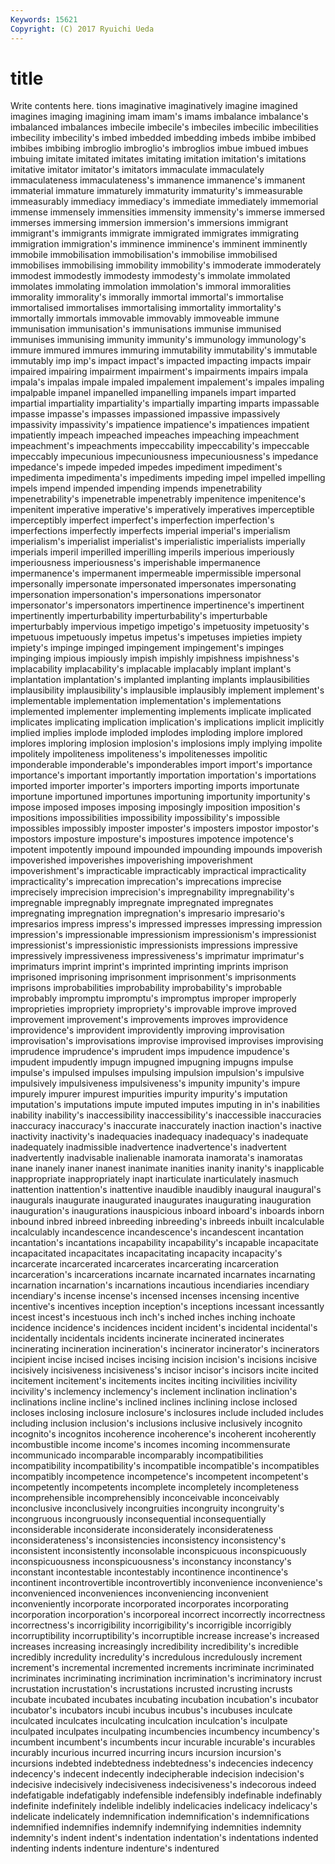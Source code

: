 ```yaml
---
Keywords: 15621 
Copyright: (C) 2017 Ryuichi Ueda
---
```


# title

Write contents here.
tions imaginative imaginatively imagine imagined imagines
imaging imagining imam imam's imams imbalance imbalance's imbalanced imbalances imbecile
imbecile's imbeciles imbecilic imbecilities imbecility imbecility's imbed imbedded imbedding imbeds
imbibe imbibed imbibes imbibing imbroglio imbroglio's imbroglios imbue imbued imbues
imbuing imitate imitated imitates imitating imitation imitation's imitations imitative imitator
imitator's imitators immaculate immaculately immaculateness immaculateness's immanence immanence's immanent immaterial
immature immaturely immaturity immaturity's immeasurable immeasurably immediacy immediacy's immediate immediately
immemorial immense immensely immensities immensity immensity's immerse immersed immerses immersing
immersion immersion's immersions immigrant immigrant's immigrants immigrate immigrated immigrates immigrating
immigration immigration's imminence imminence's imminent imminently immobile immobilisation immobilisation's immobilise
immobilised immobilises immobilising immobility immobility's immoderate immoderately immodest immodestly immodesty
immodesty's immolate immolated immolates immolating immolation immolation's immoral immoralities immorality
immorality's immorally immortal immortal's immortalise immortalised immortalises immortalising immortality immortality's
immortally immortals immovable immovably immoveable immune immunisation immunisation's immunisations immunise
immunised immunises immunising immunity immunity's immunology immunology's immure immured immures
immuring immutability immutability's immutable immutably imp imp's impact impact's impacted
impacting impacts impair impaired impairing impairment impairment's impairments impairs impala
impala's impalas impale impaled impalement impalement's impales impaling impalpable impanel
impanelled impanelling impanels impart imparted impartial impartiality impartiality's impartially imparting
imparts impassable impasse impasse's impasses impassioned impassive impassively impassivity impassivity's
impatience impatience's impatiences impatient impatiently impeach impeached impeaches impeaching impeachment
impeachment's impeachments impeccability impeccability's impeccable impeccably impecunious impecuniousness impecuniousness's impedance
impedance's impede impeded impedes impediment impediment's impedimenta impedimenta's impediments impeding
impel impelled impelling impels impend impended impending impends impenetrability impenetrability's
impenetrable impenetrably impenitence impenitence's impenitent imperative imperative's imperatively imperatives imperceptible
imperceptibly imperfect imperfect's imperfection imperfection's imperfections imperfectly imperfects imperial imperial's
imperialism imperialism's imperialist imperialist's imperialistic imperialists imperially imperials imperil imperilled
imperilling imperils imperious imperiously imperiousness imperiousness's imperishable impermanence impermanence's impermanent
impermeable impermissible impersonal impersonally impersonate impersonated impersonates impersonating impersonation impersonation's
impersonations impersonator impersonator's impersonators impertinence impertinence's impertinent impertinently imperturbability imperturbability's
imperturbable imperturbably impervious impetigo impetigo's impetuosity impetuosity's impetuous impetuously impetus
impetus's impetuses impieties impiety impiety's impinge impinged impingement impingement's impinges
impinging impious impiously impish impishly impishness impishness's implacability implacability's implacable
implacably implant implant's implantation implantation's implanted implanting implants implausibilities implausibility
implausibility's implausible implausibly implement implement's implementable implementation implementation's implementations implemented
implementer implementing implements implicate implicated implicates implicating implication implication's implications
implicit implicitly implied implies implode imploded implodes imploding implore implored
implores imploring implosion implosion's implosions imply implying impolite impolitely impoliteness
impoliteness's impolitenesses impolitic imponderable imponderable's imponderables import import's importance importance's
important importantly importation importation's importations imported importer importer's importers importing
imports importunate importune importuned importunes importuning importunity importunity's impose imposed
imposes imposing imposingly imposition imposition's impositions impossibilities impossibility impossibility's impossible
impossibles impossibly imposter imposter's imposters impostor impostor's impostors imposture imposture's
impostures impotence impotence's impotent impotently impound impounded impounding impounds impoverish
impoverished impoverishes impoverishing impoverishment impoverishment's impracticable impracticably impractical impracticality impracticality's
imprecation imprecation's imprecations imprecise imprecisely imprecision imprecision's impregnability impregnability's impregnable
impregnably impregnate impregnated impregnates impregnating impregnation impregnation's impresario impresario's impresarios
impress impress's impressed impresses impressing impression impression's impressionable impressionism impressionism's
impressionist impressionist's impressionistic impressionists impressions impressive impressively impressiveness impressiveness's imprimatur
imprimatur's imprimaturs imprint imprint's imprinted imprinting imprints imprison imprisoned imprisoning
imprisonment imprisonment's imprisonments imprisons improbabilities improbability improbability's improbable improbably impromptu
impromptu's impromptus improper improperly improprieties impropriety impropriety's improvable improve improved
improvement improvement's improvements improves improvidence improvidence's improvident improvidently improving improvisation
improvisation's improvisations improvise improvised improvises improvising imprudence imprudence's imprudent imps
impudence impudence's impudent impudently impugn impugned impugning impugns impulse impulse's
impulsed impulses impulsing impulsion impulsion's impulsive impulsively impulsiveness impulsiveness's impunity
impunity's impure impurely impurer impurest impurities impurity impurity's imputation imputation's
imputations impute imputed imputes imputing in in's inabilities inability inability's
inaccessibility inaccessibility's inaccessible inaccuracies inaccuracy inaccuracy's inaccurate inaccurately inaction inaction's
inactive inactivity inactivity's inadequacies inadequacy inadequacy's inadequate inadequately inadmissible inadvertence
inadvertence's inadvertent inadvertently inadvisable inalienable inamorata inamorata's inamoratas inane inanely
inaner inanest inanimate inanities inanity inanity's inapplicable inappropriate inappropriately inapt
inarticulate inarticulately inasmuch inattention inattention's inattentive inaudible inaudibly inaugural inaugural's
inaugurals inaugurate inaugurated inaugurates inaugurating inauguration inauguration's inaugurations inauspicious inboard
inboard's inboards inborn inbound inbred inbreed inbreeding inbreeding's inbreeds inbuilt
incalculable incalculably incandescence incandescence's incandescent incantation incantation's incantations incapability incapability's
incapable incapacitate incapacitated incapacitates incapacitating incapacity incapacity's incarcerate incarcerated incarcerates
incarcerating incarceration incarceration's incarcerations incarnate incarnated incarnates incarnating incarnation incarnation's
incarnations incautious incendiaries incendiary incendiary's incense incense's incensed incenses incensing
incentive incentive's incentives inception inception's inceptions incessant incessantly incest incest's
incestuous inch inch's inched inches inching inchoate incidence incidence's incidences
incident incident's incidental incidental's incidentally incidentals incidents incinerate incinerated incinerates
incinerating incineration incineration's incinerator incinerator's incinerators incipient incise incised incises
incising incision incision's incisions incisive incisively incisiveness incisiveness's incisor incisor's
incisors incite incited incitement incitement's incitements incites inciting incivilities incivility
incivility's inclemency inclemency's inclement inclination inclination's inclinations incline incline's inclined
inclines inclining inclose inclosed incloses inclosing inclosure inclosure's inclosures include
included includes including inclusion inclusion's inclusions inclusive inclusively incognito incognito's
incognitos incoherence incoherence's incoherent incoherently incombustible income income's incomes incoming
incommensurate incommunicado incomparable incomparably incompatibilities incompatibility incompatibility's incompatible incompatible's incompatibles
incompatibly incompetence incompetence's incompetent incompetent's incompetently incompetents incomplete incompletely incompleteness
incomprehensible incomprehensibly inconceivable inconceivably inconclusive inconclusively incongruities incongruity incongruity's incongruous
incongruously inconsequential inconsequentially inconsiderable inconsiderate inconsiderately inconsiderateness inconsiderateness's inconsistencies inconsistency
inconsistency's inconsistent inconsistently inconsolable inconspicuous inconspicuously inconspicuousness inconspicuousness's inconstancy inconstancy's
inconstant incontestable incontestably incontinence incontinence's incontinent incontrovertible incontrovertibly inconvenience inconvenience's
inconvenienced inconveniences inconveniencing inconvenient inconveniently incorporate incorporated incorporates incorporating incorporation
incorporation's incorporeal incorrect incorrectly incorrectness incorrectness's incorrigibility incorrigibility's incorrigible incorrigibly
incorruptibility incorruptibility's incorruptible increase increase's increased increases increasing increasingly incredibility
incredibility's incredible incredibly incredulity incredulity's incredulous incredulously increment increment's incremental
incremented increments incriminate incriminated incriminates incriminating incrimination incrimination's incriminatory incrust
incrustation incrustation's incrustations incrusted incrusting incrusts incubate incubated incubates incubating
incubation incubation's incubator incubator's incubators incubi incubus incubus's incubuses inculcate
inculcated inculcates inculcating inculcation inculcation's inculpate inculpated inculpates inculpating incumbencies
incumbency incumbency's incumbent incumbent's incumbents incur incurable incurable's incurables incurably
incurious incurred incurring incurs incursion incursion's incursions indebted indebtedness indebtedness's
indecencies indecency indecency's indecent indecently indecipherable indecision indecision's indecisive indecisively
indecisiveness indecisiveness's indecorous indeed indefatigable indefatigably indefensible indefensibly indefinable indefinably
indefinite indefinitely indelible indelibly indelicacies indelicacy indelicacy's indelicate indelicately indemnification
indemnification's indemnifications indemnified indemnifies indemnify indemnifying indemnities indemnity indemnity's indent
indent's indentation indentation's indentations indented indenting indents indenture indenture's indentured

